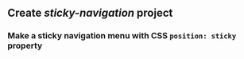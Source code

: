## Create *sticky-navigation* project

### Make a sticky navigation menu with CSS `position: sticky` property
